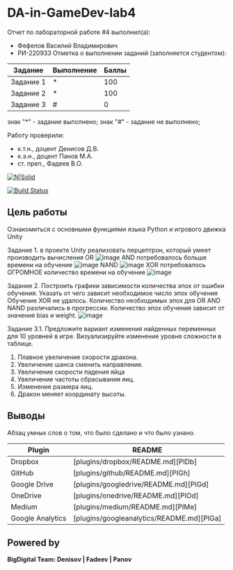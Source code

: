 # DA-in-GameDev-lab4
Отчет по лабораторной работе #4 выполнил(а):
- Фефелов Василий Владимирович
- РИ-220933
Отметка о выполнении заданий (заполняется студентом):

| Задание | Выполнение | Баллы |
| ------ | ------ | ------ |
| Задание 1 | * | 100 |
| Задание 2 | * | 100 |
| Задание 3 | # | 0 |

знак "*" - задание выполнено; знак "#" - задание не выполнено;

Работу проверили:
- к.т.н., доцент Денисов Д.В.
- к.э.н., доцент Панов М.А.
- ст. преп., Фадеев В.О.

[![N|Solid](https://cldup.com/dTxpPi9lDf.thumb.png)](https://nodesource.com/products/nsolid)

[![Build Status](https://travis-ci.org/joemccann/dillinger.svg?branch=master)](https://travis-ci.org/joemccann/dillinger)

## Цель работы
Ознакомиться с основными функциями языка Python и игрового движка Unity 

Задание 1. в проекте Unity реализовать перцептрон, который умеет производить вычисления
OR
![image](https://github.com/VFlov/DA-in-GameDev-lab4/assets/129610413/b3b0ec4c-e1b6-4909-9753-c73e8c746d26)
AND потребовалось больше времени на обучение
![image](https://github.com/VFlov/DA-in-GameDev-lab4/assets/129610413/8b1c0842-0a50-4bc9-897b-7ad55a72eff2)
NAND
![image](https://github.com/VFlov/DA-in-GameDev-lab4/assets/129610413/c1552542-072a-4258-9f3f-6e15f2d7bc7f)
XOR потребовалось ОГРОМНОЕ количество времени на обучение
![image](https://github.com/VFlov/DA-in-GameDev-lab4/assets/129610413/18a1ef35-ccf0-4763-9e9b-b379a65be471)

Задание 2. Построить графики зависимости количества эпох от ошибки обучения. Указать от чего зависит необходимое число эпох обучения
Обучение XOR не удалось. Количество необходимых эпох для OR AND NAND различались в прогрессии.
Количество эпох обучения зависит от значения bias и weight.
![image](https://github.com/VFlov/DA-in-GameDev-lab4/assets/129610413/fb5d4fa5-35b3-4e69-be4e-347b811f61f3)


Задание 3.1. Предложите вариант изменения найденных переменных для 10 уровней в игре. Визуализируйте изменение уровня сложности в таблице. 
1) Плавное увеличение скорости дракона.
2) Увеличение шанса сменить направление.
3) Увеличение скорости падения яйца
4) Увеличение частоты сбрасывания яиц.
5) Изменение размера яиц.
6) Дракон меняет координату высоты.


## Выводы

Абзац умных слов о том, что было сделано и что было узнано.

| Plugin | README |
| ------ | ------ |
| Dropbox | [plugins/dropbox/README.md][PlDb] |
| GitHub | [plugins/github/README.md][PlGh] |
| Google Drive | [plugins/googledrive/README.md][PlGd] |
| OneDrive | [plugins/onedrive/README.md][PlOd] |
| Medium | [plugins/medium/README.md][PlMe] |
| Google Analytics | [plugins/googleanalytics/README.md][PlGa] |

## Powered by

**BigDigital Team: Denisov | Fadeev | Panov**
